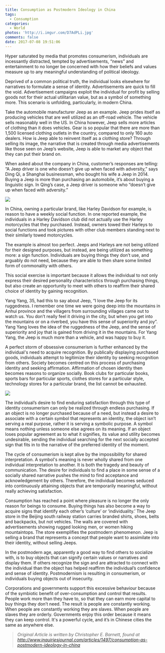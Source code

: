 ```yaml
---
title: Consumption as Postmodern Ideology in China 
tags:
  - Consumption
categories:
  - World
photos: 'http://i.imgur.com/D7AdPLi.jpg'
comments: false
date: 2017-07-08 19:51:06
---
```


Hyper saturated by media that promotes consumerism, individuals are incessantly distracted, tempted by advertisements, “news” and entertainment to no longer be concerned with how their beliefs and values measure up to any meaningful understanding of political ideology.

<!-- more -->

Deprived of a common political truth, the individual looks elsewhere for narratives to formulate a sense of identity. Advertisements are quick to fill the void. Advertisement campaigns exploit the individual for profit by selling goods not for their actual utilitarian value, but as a symbol of something more. This scenario is unfolding, particularly, in modern China.

Take the automobile manufacturer Jeep as an example. Jeep prides itself as producing vehicles that are well utilized as an off-road vehicle. The vehicle sells reasonably well in the US. In China however, Jeep sells more articles of clothing than it does vehicles. Gear is so popular that there are more than 1,500 licensed clothing outlets in the country, compared to only 160 auto dealers. How is Jeep able to reinvent itself as a clothing store? Through selling its image, the narrative that is created through media advertisements like those seen on Jeep’s website, Jeep is able to market any object that they can put their brand on.

When asked about the company in China, customer’s responses are telling: “A Jeep driver is one who doesn’t give up when faced with adversity,” says Ding Qi, a Shanghai businessman, who bought his wife a Jeep in 2014. Buying a Jeep is more than purchasing an automobile, it’s about buying a linguistic sign. In Qing’s case, a Jeep driver is someone who “doesn’t give up when faced with adversity.” 

![](http://i.imgur.com/zth1M2Q.jpg)

In China, owning a particular brand, like Harley Davidson for example, is reason to have a weekly social function. In one reported example, the individuals in a Harley Davidson club did not actually use the Harley motorcycles that they purchased. Instead, owners towed their Harleys to social functions and took pictures with other club members standing next to their similarly towed motorcycles.

The example is almost too perfect. Jeeps and Harleys are not being utilized for their designed purposes, but instead, are being utilized as something more: a sign function. Individuals are buying things they don’t use, and arguably do not need, because they are able to then share some limited form of commonality with others. 

This social exercise is important because it allows the individual to not only express their desired personality characteristics through purchasing things, but also create an opportunity to meet with others to reaffirm their shared choice of identity by gaining recognition. 

Yang Yang, 35, had this to say about Jeep, “I love the Jeep for its ruggedness. I remember one time we were going deep into the mountains in Anhui province and the villagers from surrounding villages came out to watch us. You don’t really feel it driving in the city, but when you get into the mountains or on a riverbed, you have this sense of superiority and joy”. Yang Yang loves the idea of the ruggedness of the Jeep, and the sense of superiority and joy that is gained from driving it in the mountains. For Yang Yang, the Jeep is much more than a vehicle, and was happy to buy it.

A perfect storm of obsessive consumerism is further enhanced by the individual's need to acquire recognition. By publically displaying purchased goods, individuals attempt to legitimize their identity by seeking recognition from others. Society becomes centred on this process of purchasing identity and seeking affirmation. Affirmation of chosen identity then becomes reasons to organize socially. Book clubs for particular books, sports bars for particular sports, clothes stores for a particular style, technology stores for a particular brand, the list cannot be exhausted.

![](http://i.imgur.com/BOG5mjK.jpg)

The individual’s desire to find enduring satisfaction through this type of identity consumerism can only be realized through endless purchasing. If an object is no longer purchased because of a need, but instead a desire to associate with a certain symbol that represents an identity, the object isn’t serving a real purpose, rather it is serving a symbolic purpose. A symbol means nothing unless someone else agrees on its meaning. If an object loses popular agreement as to what it signifies, its value and utility becomes undesirable, sending the individual searching for the next socially accepted sign that fits in to the narrative of the preferred identity of the moment. 

The cycle of consumerism is kept alive by the impossibility for shared interpretation. A symbol's meaning is never wholly shared from one individual interpretation to another. It is both the tragedy and beauty of communication. The desire for individuals to find a place in some sense of a socially shared narrative pushes the mind to find acceptance and acknowledgement by others. Therefore, the individual becomes seduced into continuously attaining objects that are temporarily meaningful, without really achieving satisfaction. 

Consumption has reached a point where pleasure is no longer the only reason for beings to consume. Buying things has also become a way to acquire signs that identify each other’s ‘culture’ or ‘individuality.’  The Jeep store in the Beijing south railway station carries branded shirts, shoes, belts and backpacks, but not vehicles. The walls are covered with advertisements showing rugged looking men, or women hiking mountaintops. The store exemplifies the postmodern phenomenon. Jeep is selling a brand that represents a concept that people want to assimilate into their identity, without selling Jeeps.

In the postmodern age, apparently a good way to find others to socialize with, is to buy objects that can signify certain values or narratives and display them. If others recognize the sign and are attracted to connect with the individual than the object has helped reaffirm the individual’s confidence and sense of identity. Postmodernism is resulting in consumerism, or individuals buying objects out of insecurity. 

Corporations and governments support this excessive behaviour because of the symbiotic benefit of over-consumption and control that results. People work more than they have to, so that they can earn more capital to buy things they don’t need. The result is people are constantly working. When people are constantly working they are slaves. When people are slaves they are orderly. Governments enjoy this order because it means they can keep control. It's a powerful cycle, and it’s in Chinese cities the same as anywhere else.

> *Original Article is written by  Christopher E. Barnett, found at http://www.inquiriesjournal.com/articles/1497/consumption-as-postmodern-ideology-in-china*